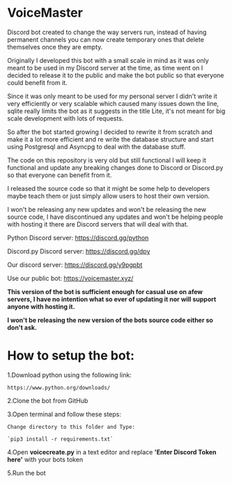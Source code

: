 # VoiceMaster

Discord bot created to change the way servers run, instead of having permanent channels you can now create temporary ones that delete themselves once they are empty.

Originally I developed this bot with a small scale in mind as it was only meant to be used in my Discord server at the time, as time went on I decided to release it to the public and make the bot public so that everyone could benefit from it.

Since it was only meant to be used for my personal server I didn't write it very efficiently or very scalable which caused many issues down the line, sqlite really limits the bot as it suggests in the title Lite, it's not meant for big scale development with lots of requests.

So after the bot started growing I decided to rewrite it from scratch and make it a lot more efficient and re write the database structure and start using Postgresql and Asyncpg to deal with the database stuff.

The code on this repository is very old but still functional I will keep it functional and update any breaking changes done to Discord or Discord.py so that everyone can benefit from it.

I released the source code so that it might be some help to developers maybe teach them or just simply allow users to host their own version.

I won't be releasing any new updates and won't be releasing the new source code, I have discontinued any updates and won't be helping people with hosting it there are Discord servers that will deal with that.

Python Discord server:
https://discord.gg/python

Discord.py Discord server:
https://discord.gg/dpy

Our discord server:
https://discord.gg/y9pgpbt

Use our public bot:
https://voicemaster.xyz/

**This version of the bot is sufficient enough for casual use on afew servers, I have no intention what so ever of updating it nor will support anyone with hosting it.**

**I won't be releasing the new version of the bots source code either so don't ask.**

# How to setup the bot:

1.Download python using the following link:

	https://www.python.org/downloads/

2.Clone the bot from GitHub

3.Open terminal and follow these steps:

	Change directory to this folder and Type:

	`pip3 install -r requirements.txt`

4.Open **voicecreate.py** in a text editor and replace **'Enter Discord Token here'** with your bots token

5.Run the bot
